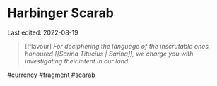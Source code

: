 # Harbinger Scarab
Last edited: 2022-08-19

> [!flavour]
> *For deciphering the language of the inscrutable ones, honoured [[Sarina Titucius | Sarina]], we charge you with investigating their intent in our land.*


#currency #fragment #scarab
